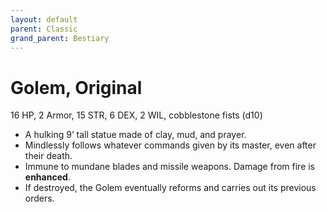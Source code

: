 ```yaml
---
layout: default
parent: Classic
grand_parent: Bestiary
---
```


# Golem, Original

16 HP, 2 Armor, 15 STR, 6 DEX, 2 WIL, cobblestone fists (d10)

- A hulking 9’ tall statue made of clay, mud, and prayer.
- Mindlessly follows whatever commands given by its master, even after their death.
- Immune to mundane blades and missile weapons. Damage from fire is __enhanced__.
- If destroyed, the Golem eventually reforms and carries out its previous orders.
